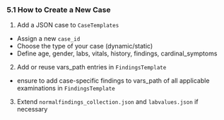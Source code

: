 ### 5.1 How to Create a New Case  

1. Add a JSON case to `CaseTemplates`
  - Assign a new `case_id`
  - Choose the type of your case (dynamic/static)
  - Define age, gender, labs, vitals, history, findings, cardinal_symptoms
2. Add or reuse vars_path entries in `FindingsTemplate`
  - ensure to add case-specific findings to vars_path of all applicable examinations in `FindingsTemplate`
3. Extend `normalfindings_collection.json` and `labvalues.json` if necessary